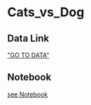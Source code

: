 # Cats_vs_Dog
##  Data Link

["GO TO DATA"](https://www.kaggle.com/datasets/salader/dogs-vs-cats/data)


##  Notebook

[see Notebook](https://nbviewer.org/github/KHIZARABBASI/Cats_vs_Dog/blob/main/notebook/Cat_vs_Dog.ipynb)

